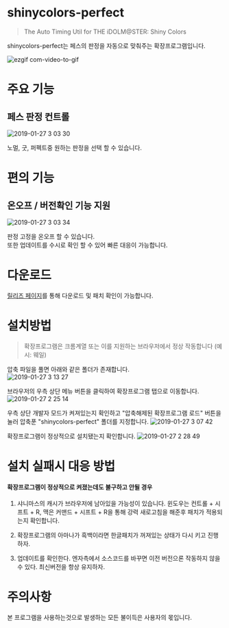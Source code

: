 shinycolors-perfect
=============
> The Auto Timing Util for THE iDOLM@STER: Shiny Colors

shinycolors-perfect는 페스의 판정을 자동으로 맞춰주는 확장프로그램입니다.

![ezgif com-video-to-gif](https://user-images.githubusercontent.com/29334258/51791040-97855780-21e0-11e9-8bc5-45480529a637.gif)

주요 기능
=============

페스 판정 컨트롤
-------------
![2019-01-27 3 03 30](https://user-images.githubusercontent.com/29334258/51791043-9d7b3880-21e0-11e9-8a7c-730e6ede5660.png)

노멀, 굿, 퍼펙트중 원하는 판정을 선택 할 수 있습니다.

편의 기능
=============

온오프 / 버전확인 기능 지원
-------------
![2019-01-27 3 03 34](https://user-images.githubusercontent.com/29334258/51791045-9eac6580-21e0-11e9-84a2-14fb172a3a72.png)

판정 고정을 온오프 할 수 있습니다.   
또한 업데이트를 수시로 확인 할 수 있어 빠른 대응이 가능합니다.


다운로드
=============
[릴리즈 페이지](https://github.com/MaxKss/shinycolors-perfect/releases)를 통해 다운로드 및 패치 확인이 가능합니다.


설치방법
=============
> 확장프로그램은 크롬계열 또는 이를 지원하는 브라우저에서 정상 작동합니다 (예시: 웨일)

압축 파일을 풀면 아래와 같은 폴더가 존재합니다.  
![2019-01-27 3 13 27](https://user-images.githubusercontent.com/29334258/51791115-8a1c9d00-21e1-11e9-8346-340d19e973c5.png)
  
브라우저의 우측 상단 메뉴 버튼을 클릭하여 확장프로그램 탭으로 이동합니다.
![2019-01-27 2 25 14](https://user-images.githubusercontent.com/29334258/51790590-cbf61500-21da-11e9-9f2f-b8a98fce40e6.png)
  
우측 상단 개발자 모드가 켜져있는지 확인하고 "압축해제된 확장프로그램 로드" 버튼을 눌러 압축푼 "shinycolors-perfect" 폴더를 지정합니다.
![2019-01-27 3 07 42](https://user-images.githubusercontent.com/29334258/51791095-445fd480-21e1-11e9-8c6d-bb7fbf738e7f.png)
  
확장프로그램이 정상적으로 설치됐는지 확인합니다.
![2019-01-27 2 28 49](https://user-images.githubusercontent.com/29334258/51790633-4fb00180-21db-11e9-84a3-e1edd6ca5880.png)
 

설치 실패시 대응 방법
=============
#### 확장프로그램이 정상적으로 켜졌는데도 불구하고 안될 경우
1. 샤니마스의 캐시가 브라우저에 남아있을 가능성이 있습니다. 윈도우는 컨트롤 + 시프트 + R, 맥은 커맨드 + 시프트 + R을 통해 강력 새로고침을 해준후 패치가 적용되는지 확인합니다.

2. 확장프로그램의 아마나가 흑백이라면 한글패치가 꺼져있는 상태가 다시 키고 진행하자.

3. 업데이트를 확인한다. 엔자측에서 소스코드를 바꾸면 이전 버전으론 작동하지 않을 수 있다. 최신버전을 항상 유지하자.

주의사항
=============
본 프로그램을 사용하는것으로 발생하는 모든 불이득은 사용자의 몫입니다.
